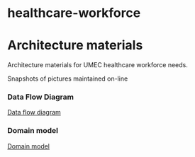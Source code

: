 # healthcare-workforce

# Architecture materials

Architecture materials for UMEC healthcare workforce needs.

Snapshots of pictures maintained on-line

### Data Flow Diagram

[Data flow diagram](https://www.lucidchart.com/invitations/accept/b6ac73f3-2ab5-471c-8f2a-e4032017af1b)

### Domain model

[Domain model](https://www.lucidchart.com/invitations/accept/46cb125d-9098-470f-8be7-e4588cd33292)
